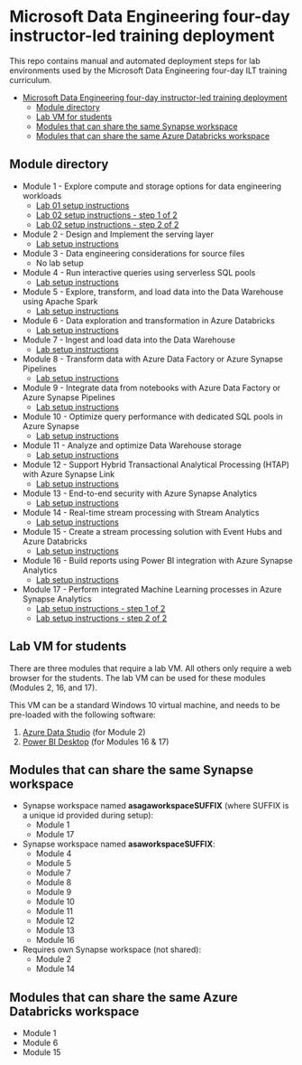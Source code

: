 # Microsoft Data Engineering four-day instructor-led training deployment

This repo contains manual and automated deployment steps for lab environments used by the Microsoft Data Engineering four-day ILT training curriculum.

- [Microsoft Data Engineering four-day instructor-led training deployment](#microsoft-data-engineering-four-day-instructor-led-training-deployment)
  - [Module directory](#module-directory)
  - [Lab VM for students](#lab-vm-for-students)
  - [Modules that can share the same Synapse workspace](#modules-that-can-share-the-same-synapse-workspace)
  - [Modules that can share the same Azure Databricks workspace](#modules-that-can-share-the-same-azure-databricks-workspace)

## Module directory

- Module 1 - Explore compute and storage options for data engineering workloads
  - [Lab 01 setup instructions](setup/01/lab-01-setup.md)
  - [Lab 02 setup instructions - step 1 of 2](setup/01/asa-workspace-deploy.md)
  - [Lab 02 setup instructions - step 2 of 2](setup/01/lab-02-deploy.md)
- Module 2 - Design and Implement the serving layer
  - [Lab setup instructions](setup/02/README.md)
- Module 3 - Data engineering considerations for source files
  - No lab setup
- Module 4 - Run interactive queries using serverless SQL pools
  - [Lab setup instructions](setup/04/README.md)
- Module 5 - Explore, transform, and load data into the Data Warehouse using Apache Spark
  - [Lab setup instructions](setup/04/README.md)
- Module 6 - Data exploration and transformation in Azure Databricks
  - [Lab setup instructions](setup/06/lab-01-setup.md)
- Module 7 - Ingest and load data into the Data Warehouse
  - [Lab setup instructions](setup/04/README.md)
- Module 8 - Transform data with Azure Data Factory or Azure Synapse Pipelines
  - [Lab setup instructions](setup/04/README.md)
- Module 9 - Integrate data from notebooks with Azure Data Factory or Azure Synapse Pipelines
  - [Lab setup instructions](setup/04/README.md)
- Module 10 - Optimize query performance with dedicated SQL pools in Azure Synapse
  - [Lab setup instructions](setup/04/README.md)
- Module 11 - Analyze and optimize Data Warehouse storage
  - [Lab setup instructions](setup/04/README.md)
- Module 12 - Support Hybrid Transactional Analytical Processing (HTAP) with Azure Synapse Link
  - [Lab setup instructions](setup/04/README.md)
- Module 13 - End-to-end security with Azure Synapse Analytics
  - [Lab setup instructions](setup/04/README.md)
- Module 14 - Real-time stream processing with Stream Analytics
  - [Lab setup instructions](setup/14/README.md)
- Module 15 - Create a stream processing solution with Event Hubs and Azure Databricks
  - [Lab setup instructions](setup/15/lab-01-setup.md)
- Module 16 - Build reports using Power BI integration with Azure Synapse Analytics
  - [Lab setup instructions](setup/04/README.md)
- Module 17 - Perform integrated Machine Learning processes in Azure Synapse Analytics
  - [Lab setup instructions - step 1 of 2](setup/17/asa-workspace-deploy.md)
  - [Lab setup instructions - step 2 of 2](setup/17/lab-01-deploy.md)

## Lab VM for students

There are three modules that require a lab VM. All others only require a web browser for the students. The lab VM can be used for these modules (Modules 2, 16, and 17).

This VM can be a standard Windows 10 virtual machine, and needs to be pre-loaded with the following software:

1. [Azure Data Studio](https://docs.microsoft.com/sql/azure-data-studio/download-azure-data-studio?view=sql-server-ver15) (for Module 2)
2. [Power BI Desktop](https://www.microsoft.com/download/details.aspx?id=58494) (for Modules 16 & 17)

## Modules that can share the same Synapse workspace

- Synapse workspace named **asagaworkspaceSUFFIX** (where SUFFIX is a unique id provided during setup):
  - Module 1
  - Module 17
- Synapse workspace named **asaworkspaceSUFFIX**:
  - Module 4
  - Module 5
  - Module 7
  - Module 8
  - Module 9
  - Module 10
  - Module 11
  - Module 12
  - Module 13
  - Module 16
- Requires own Synapse workspace (not shared):
  - Module 2
  - Module 14

## Modules that can share the same Azure Databricks workspace

- Module 1
- Module 6
- Module 15
